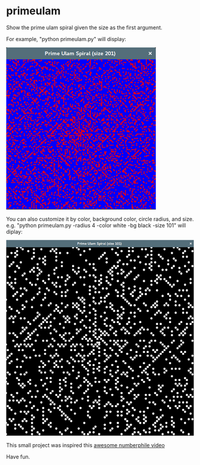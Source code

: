 # primeulam
Show the prime ulam spiral given the size as the first argument.

For example, "python primeulam.py" will display:

![example image](/default_example.png "default example")


You can also customize it by color, background color, circle radius,
and size.
e.g. "python primeulam.py -radius 4 -color white -bg black -size 101"
will diplay:

![custom example](/custom_example.png "custom example")


This small project was inspired this [awesome numberphile video](https://www.youtube.com/watch?v=iFuR97YcSLM)

Have fun.
